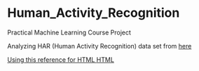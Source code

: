 # Human_Activity_Recognition
Practical Machine Learning Course Project

Analyzing HAR (Human Activity Recognition) data set from <a href="http://web.archive.org/web/20161224072740/http:/groupware.les.inf.puc-rio.br/har#dataset"> here
  

Using <a href ="https://github.com/htmlpreview/htmlpreview.github.com"> this reference for HTML
<a href="https://htmlpreview.github.io/?https://github.com/DongjunCho/Human_Activity_Recognition/blob/master/PA_1_template.html"> HTML
